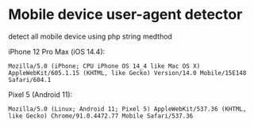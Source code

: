 # Mobile device user-agent detector
detect all mobile device using php string medthod

iPhone 12 Pro Max (iOS 14.4):
```
Mozilla/5.0 (iPhone; CPU iPhone OS 14_4 like Mac OS X) AppleWebKit/605.1.15 (KHTML, like Gecko) Version/14.0 Mobile/15E148 Safari/604.1
```
Pixel 5 (Android 11):
```
Mozilla/5.0 (Linux; Android 11; Pixel 5) AppleWebKit/537.36 (KHTML, like Gecko) Chrome/91.0.4472.77 Mobile Safari/537.36
```




